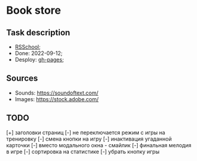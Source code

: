# Book store

## Task description
- [RSSchool](https://raw.githubusercontent.com/rolling-scopes-school/js-fe-course-en/main/tasks/english-for-kids/english-for-kids.md);
- Done: 2022-09-12;
- Desploy: [gh-pages](https://emp74ark.github.io/english-for-kids/index.html);
## Sources
- Sounds: https://soundoftext.com/
- Images: https://stock.adobe.com/

## TODO
[+] заголовки страниц
[-] не переключается режим с игры на тренировку
[-] смена кнопки на игру
[-] инактивация угаданной карточки
[-] вместо модального окна - смайлик
[-] финальная мелодия в игре
[-] сортировка на статистике
[-] убрать кнопку игры
